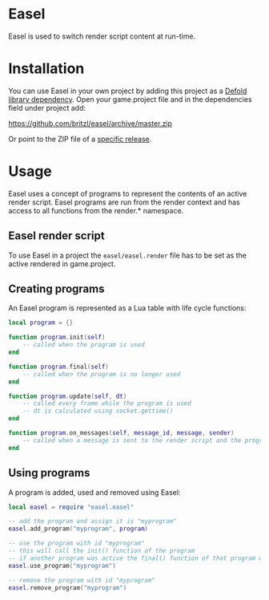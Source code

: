 # Easel
Easel is used to switch render script content at run-time.

# Installation
You can use Easel in your own project by adding this project as a [Defold library dependency](http://www.defold.com/manuals/libraries/). Open your game.project file and in the dependencies field under project add:

https://github.com/britzl/easel/archive/master.zip

Or point to the ZIP file of a [specific release](https://github.com/britzl/easel/releases).

# Usage
Easel uses a concept of programs to represent the contents of an active render script. Easel programs are run from the render context and has access to all functions from the render.* namespace.

## Easel render script
To use Easel in a project the `easel/easel.render` file has to be set as the active rendered in game.project.

## Creating programs
An Easel program is represented as a Lua table with life cycle functions:

```Lua
local program = {}

function program.init(self)
	-- called when the program is used
end

function program.final(self)
	-- called when the program is no longer used
end

function program.update(self, dt)
	-- called every frame while the program is used
	-- dt is calculated using socket.gettime()
end

function program.on_messages(self, message_id, message, sender)
	-- called when a message is sent to the render script and the program is in use
end
```

## Using programs
A program is added, used and removed using Easel:

```Lua
local easel = require "easel.easel"

-- add the program and assign it is "myprogram"
easel.add_program("myprogram", program)

-- use the program with id "myprogram"
-- this will call the init() function of the program
-- if another program was active the final() function of that program will be called
easel.use_program("myprogram")

-- remove the program with id "myprogram"
easel.remove_program("myprogram")
```

